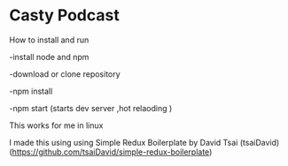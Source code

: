 # Casty Podcast 

How to install and run

  -install node and npm

  -download or clone repository

  -npm install

  -npm start 
    (starts dev server ,hot relaoding )

  
This works for me in linux

I made this using using Simple Redux Boilerplate by David Tsai (tsaiDavid) 
(https://github.com/tsaiDavid/simple-redux-boilerplate)

